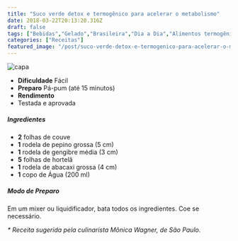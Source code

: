 ```yaml
---
title: "Suco verde detox e termogênico para acelerar o metabolismo"
date: 2018-03-22T20:13:20.316Z
draft: false
tags: ["Bebidas","Gelado","Brasileira","Dia a Dia","Alimentos termogênicos","Bebidas","Detox","Dietas líquidas"]
categories: ["Receitas"]
featured_image: "/post/suco-verde-detox-e-termogenico-para-acelerar-o-metabolismo.4209969.jpg"
---
```


![capa](/post/suco-verde-detox-e-termogenico-para-acelerar-o-metabolismo.4209969.jpg)

*   **Dificuldade** Fácil
*   **Preparo** Pá-pum (até 15 minutos)
*   **Rendimento**
*   Testada e aprovada
    

##### Ingredientes

*   **2** folhas de couve
*   **1** rodela de pepino grossa (5 cm)
*   **1** rodela de gengibre média (3 cm)
*   **5** folhas de hortelã
*   **1** rodela de abacaxi grossa (4 cm)
*   **1** copo de Água (200 ml)

##### Modo de Preparo

Em um mixer ou liquidificador, bata todos os ingredientes. Coe se necessário.

_\* Receita sugerida pela culinarista Mônica Wagner, de São Paulo._
